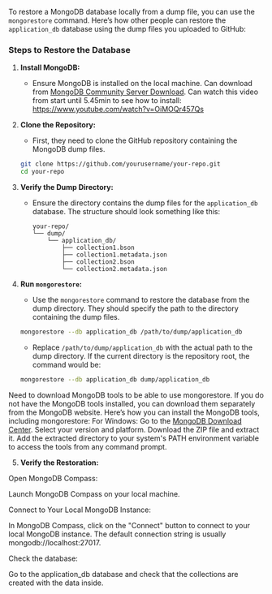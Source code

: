 To restore a MongoDB database locally from a dump file, you can use the `mongorestore` command. Here’s how other people can restore the `application_db` database using the dump files you uploaded to GitHub:

### Steps to Restore the Database

1. **Install MongoDB:**
   - Ensure MongoDB is installed on the local machine. Can download from [MongoDB Community Server Download](https://www.mongodb.com/try/download/community#:~:text=MongoDB%20Community%20Server%20Download). Can watch this video from start until 5.45min to see how to install: https://www.youtube.com/watch?v=OiMOQr457Qs
   
2. **Clone the Repository:**
   - First, they need to clone the GitHub repository containing the MongoDB dump files.
   ```bash
   git clone https://github.com/yourusername/your-repo.git
   cd your-repo
   ```

3. **Verify the Dump Directory:**     
   - Ensure the directory contains the dump files for the `application_db` database. The structure should look something like this:
     ```
     your-repo/
     └── dump/
         └── application_db/
             ├── collection1.bson
             ├── collection1.metadata.json
             ├── collection2.bson
             └── collection2.metadata.json
     ```

4. **Run `mongorestore`:**
   - Use the `mongorestore` command to restore the database from the dump directory. They should specify the path to the directory containing the dump files.
   ```bash
   mongorestore --db application_db /path/to/dump/application_db
   ```
   - Replace `/path/to/dump/application_db` with the actual path to the dump directory. If the current directory is the repository root, the command would be:
   ```bash
   mongorestore --db application_db dump/application_db
   ```
Need to download MongoDB tools to be able to use mongorestore. If you do not have the MongoDB tools installed, you can download them separately from the MongoDB website. Here’s how you can install the MongoDB tools, including mongorestore:
For Windows:
Go to the [MongoDB Download Center](https://www.mongodb.com/try/download/database-tools#:~:text=MongoDB%20Command%20Line%20Database%20Tools%20Download).
Select your version and platform.
Download the ZIP file and extract it.
Add the extracted directory to your system's PATH environment variable to access the tools from any command prompt.

5. **Verify the Restoration:**

Open MongoDB Compass:

Launch MongoDB Compass on your local machine.



Connect to Your Local MongoDB Instance:

In MongoDB Compass, click on the "Connect" button to connect to your local MongoDB instance. The default connection string is usually mongodb://localhost:27017.



Check the database:

Go to the application_db database and check that the collections are created with the data inside.

